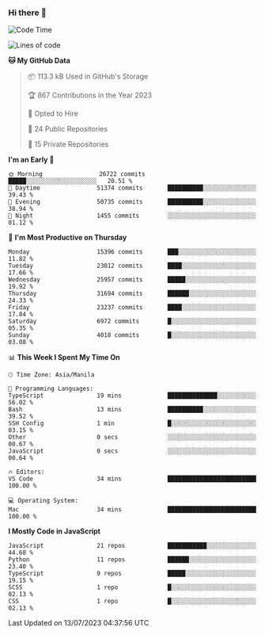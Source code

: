 ### Hi there 👋

<!--START_SECTION:waka-->
![Code Time](http://img.shields.io/badge/Code%20Time-333%20hrs%2034%20mins-blue)

![Lines of code](https://img.shields.io/badge/From%20Hello%20World%20I%27ve%20Written-57.7%20million%20lines%20of%20code-blue)

**🐱 My GitHub Data** 

> 📦 113.3 kB Used in GitHub's Storage 
 > 
> 🏆 867 Contributions in the Year 2023
 > 
> 💼 Opted to Hire
 > 
> 📜 24 Public Repositories 
 > 
> 🔑 15 Private Repositories 
 > 
**I'm an Early 🐤** 

```text
🌞 Morning                26722 commits       █████░░░░░░░░░░░░░░░░░░░░   20.51 % 
🌆 Daytime                51374 commits       ██████████░░░░░░░░░░░░░░░   39.43 % 
🌃 Evening                50735 commits       ██████████░░░░░░░░░░░░░░░   38.94 % 
🌙 Night                  1455 commits        ░░░░░░░░░░░░░░░░░░░░░░░░░   01.12 % 
```
📅 **I'm Most Productive on Thursday** 

```text
Monday                   15396 commits       ███░░░░░░░░░░░░░░░░░░░░░░   11.82 % 
Tuesday                  23012 commits       ████░░░░░░░░░░░░░░░░░░░░░   17.66 % 
Wednesday                25957 commits       █████░░░░░░░░░░░░░░░░░░░░   19.92 % 
Thursday                 31694 commits       ██████░░░░░░░░░░░░░░░░░░░   24.33 % 
Friday                   23237 commits       ████░░░░░░░░░░░░░░░░░░░░░   17.84 % 
Saturday                 6972 commits        █░░░░░░░░░░░░░░░░░░░░░░░░   05.35 % 
Sunday                   4018 commits        █░░░░░░░░░░░░░░░░░░░░░░░░   03.08 % 
```


📊 **This Week I Spent My Time On** 

```text
🕑︎ Time Zone: Asia/Manila

💬 Programming Languages: 
TypeScript               19 mins             ██████████████░░░░░░░░░░░   56.02 % 
Bash                     13 mins             ██████████░░░░░░░░░░░░░░░   39.52 % 
SSH Config               1 min               █░░░░░░░░░░░░░░░░░░░░░░░░   03.15 % 
Other                    0 secs              ░░░░░░░░░░░░░░░░░░░░░░░░░   00.67 % 
JavaScript               0 secs              ░░░░░░░░░░░░░░░░░░░░░░░░░   00.64 % 

🔥 Editors: 
VS Code                  34 mins             █████████████████████████   100.00 % 

💻 Operating System: 
Mac                      34 mins             █████████████████████████   100.00 % 
```

**I Mostly Code in JavaScript** 

```text
JavaScript               21 repos            ███████████░░░░░░░░░░░░░░   44.68 % 
Python                   11 repos            ██████░░░░░░░░░░░░░░░░░░░   23.40 % 
TypeScript               9 repos             █████░░░░░░░░░░░░░░░░░░░░   19.15 % 
SCSS                     1 repo              █░░░░░░░░░░░░░░░░░░░░░░░░   02.13 % 
CSS                      1 repo              █░░░░░░░░░░░░░░░░░░░░░░░░   02.13 % 
```




 Last Updated on 13/07/2023 04:37:56 UTC
<!--END_SECTION:waka-->

